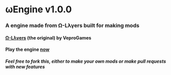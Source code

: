 # ωEngine v1.0.0
### A engine made from Ω-Lλγers built for making mods
#### <a href='https://veprogames.github.io/omega-layers'>Ω-Lλγers</a> (the original) by VeproGames
#### Play the engine <a href='https://TheDodecahedroncole/omega-engine/edit/TheDodecahedroncole-patch-1'>now</a>
##### Feel free to fork this, either to make your own mods or make pull requests with new features
